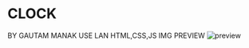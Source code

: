 # CLOCK
BY GAUTAM MANAK
USE LAN HTML,CSS,JS 
IMG PREVIEW ![preview](https://user-images.githubusercontent.com/106014185/175828944-16123ff0-720f-47e4-98cc-41af8095d351.png)
